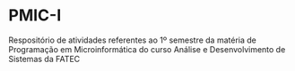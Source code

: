 # PMIC-I
 Respositório de atividades referentes ao 1º semestre da matéria de Programação em Microinformática do curso Análise e Desenvolvimento de Sistemas da FATEC
